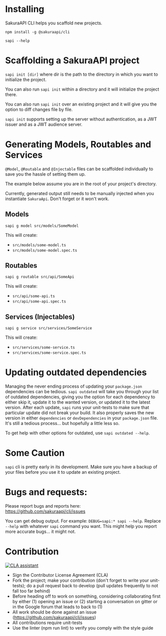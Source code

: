 # Installing

SakuraAPI CLI helps you scaffold new projects.

`npm install -g @sakuraapi/cli`

`sapi --help`

# Scaffolding a SakuraAPI project

`sapi init [dir]` where dir is the path to the directory in which you want to initialize the project.

You can also run `sapi init` within a directory and it will initialize the project there.

You can also run `sapi init` over an existing project and it will give you the option to diff changes file by file.

`sapi init` supports setting up the server without authentication, as a JWT issuer and as a JWT audience server.

# Generating Models, Routables and Services
`@Model`, `@Routable` and `@Injectable` files can be scaffolded individually to save you the hassle of setting them up.

The example below assume you are in the root of your project's directory.

Currently, generated output still needs to be manually injected when you instantiate `SakuraApi`. Don't forget or it won't work.

## Models
`sapi g model src/models/SomeModel`

This will create:

* `src/models/some-model.ts`
* `src/models/some-model.spec.ts`

## Routables
`sapi g routable src/api/SomeApi`

This will create:

* `src/api/some-api.ts`
* `src/api/some-api.spec.ts`

## Services (Injectables)

`sapi g service src/services/SomeService`

This will create:

* `src/services/some-service.ts`
* `src/services/some-service.spec.ts`


# Updating outdated dependencies
Managing the never ending process of updating your `package.json` dependencies can be tedious. `sapi outdated` will take you through your list of outdated dependencies, giving you the option for each dependency to either skip it, update it to the wanted version, or updated it to the latest version. After each update, `sapi` runs your unit-tests to make sure that particular update did not break your build. It also properly saves the new version in either `dependencies` or `devDependencies` in your `package.json` file. It's still a tedious process... but hopefully a little less so.

To get help with other options for outdated, use `sapi outdated --help`. 

# Some Caution

`sapi` cli is pretty early in its development. Make sure you have a backup of your files before you use it to update an existing project.

# Bugs and requests:

Please report bugs and reports here: https://github.com/sakuraapi/cli/issues

You can get debug output. For example: `DEBUG=sapi:* sapi --help`. Replace `--help` with whatever `sapi` command you want. This might help you report more accurate bugs... it might not.

# Contribution
[![CLA assistant](https://cla-assistant.io/readme/badge/sakuraapi/cli)](https://cla-assistant.io/sakuraapi/cli)

* Sign the Contributor License Agreement (CLA)
* Fork the project; make your contribution (don't forget to write your unit-tests); do a pull request back to develop (pull updates frequently to not fall too far behind)
* Before heading off to work on something, considering collaborating first by either (1) opening an issue or (2) starting a conversation on gitter or in the Google forum that leads to back to (1)
* All work should be done against an issue (https://github.com/sakuraapi/cli/issues)
* All contributions require unit-tests
* Use the linter (npm run lint) to verify you comply with the style guide
